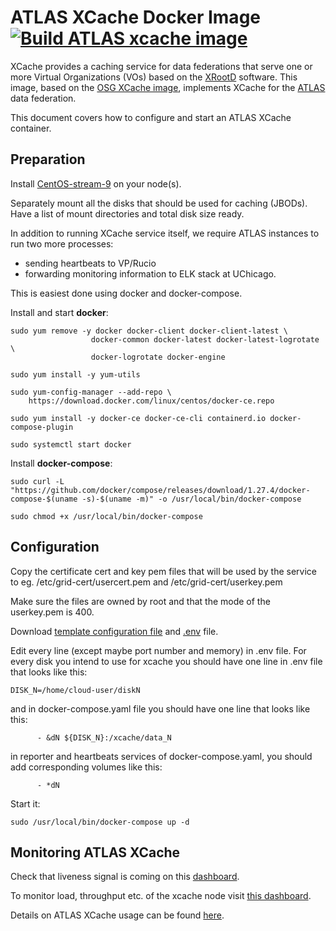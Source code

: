 # ATLAS XCache Docker Image [![Build ATLAS xcache image](https://github.com/ivukotic/docker-xcache/actions/workflows/main.yml/badge.svg)](https://github.com/ivukotic/docker-xcache/actions/workflows/main.yml)

XCache provides a caching service for data federations that serve one or more Virtual Organizations (VOs) based on the
[XRootD](http://xrootd.org/) software.
This image, based on the [OSG XCache image](https://hub.docker.com/r/opensciencegrid/xcache), implements XCache for the
[ATLAS](http://atlas.cern/) data federation.

This document covers how to configure and start an ATLAS XCache container.

## Preparation

Install [CentOS-stream-9](https://www.centos.org/centos-stream/) on your node(s).

Separately mount all the disks that should be used for caching (JBODs). Have a list of mount directories and total disk size ready.

In addition to running XCache service itself, we require ATLAS instances to run two more processes:

- sending heartbeats to VP/Rucio
- forwarding monitoring information to ELK stack at UChicago.

This is easiest done using docker and docker-compose.

Install and start __docker__:

```shell
sudo yum remove -y docker docker-client docker-client-latest \
                  docker-common docker-latest docker-latest-logrotate \
                  docker-logrotate docker-engine

sudo yum install -y yum-utils

sudo yum-config-manager --add-repo \
    https://download.docker.com/linux/centos/docker-ce.repo

sudo yum install -y docker-ce docker-ce-cli containerd.io docker-compose-plugin

sudo systemctl start docker
```

Install __docker-compose__:

```shell
sudo curl -L "https://github.com/docker/compose/releases/download/1.27.4/docker-compose-$(uname -s)-$(uname -m)" -o /usr/local/bin/docker-compose

sudo chmod +x /usr/local/bin/docker-compose
```

## Configuration

Copy the certificate cert and key pem files that will be used by the service to eg. /etc/grid-cert/usercert.pem and /etc/grid-cert/userkey.pem

Make sure the files are owned by root and that the mode of the userkey.pem is 400.

Download [template configuration file](https://raw.githubusercontent.com/ivukotic/docker-xcache/master/atlas-xcache/docker-compose/docker-compose.yaml) and [.env](https://raw.githubusercontent.com/ivukotic/docker-xcache/master/atlas-xcache/docker-compose/.env) file.

Edit every line (except maybe port number and memory) in .env file.
For every disk you intend to use for xcache you should have one line in .env file that looks like this:

```
DISK_N=/home/cloud-user/diskN
```

and in docker-compose.yaml file you should have one line that looks like this:

```
      - &dN ${DISK_N}:/xcache/data_N
```

in reporter and heartbeats services of docker-compose.yaml, you should add corresponding volumes like this:

```
      - *dN
```

Start it:

```shell
sudo /usr/local/bin/docker-compose up -d
```

## Monitoring ATLAS XCache

Check that liveness signal is coming on this [dashboard](https://atlas-kibana.mwt2.org:5601/s/xcache/app/dashboards?auth_provider_hint=anonymous1#/view/46ff907f-c67d-5537-ae51-0598cbe2218f?_g=(filters%3A!()%2CrefreshInterval%3A(pause%3A!t%2Cvalue%3A300000)%2Ctime%3A(from%3Anow-24h%2Cto%3Anow))).

To monitor load, throughput etc. of the xcache node visit [this dashboard](https://atlas-kibana.mwt2.org:5601/s/xcache/app/dashboards?auth_provider_hint=anonymous1#/view/1c8f4388-7de1-54fb-879f-3d28edec4f99?_g=(filters%3A!()%2CrefreshInterval%3A(pause%3A!t%2Cvalue%3A300000)%2Ctime%3A(from%3Anow-24h%2Cto%3Anow))).

Details on ATLAS XCache usage can be found [here](https://atlas-kibana.mwt2.org:5601/s/xcache/app/dashboards?auth_provider_hint=anonymous1#/view/fa44eab6-9938-56dc-bc48-e877fd3092f2?_g=(filters%3A!()%2CrefreshInterval%3A(pause%3A!t%2Cvalue%3A300000)%2Ctime%3A(from%3Anow-24h%2Fh%2Cto%3Anow))).
